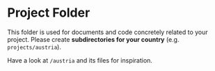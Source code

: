 # Project Folder

This folder is used for documents and code concretely related to your project. Please create **subdirectories for your country** (e.g. `projects/austria`).

Have a look at `/austria` and its files for inspiration.